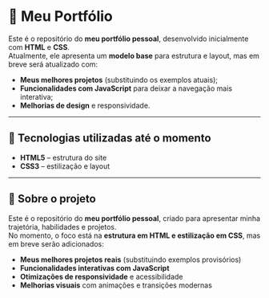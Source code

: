 # 🌌 Meu Portfólio

Este é o repositório do **meu portfólio pessoal**, desenvolvido inicialmente com **HTML** e **CSS**.  
Atualmente, ele apresenta um **modelo base** para estrutura e layout, mas em breve será atualizado com:

- **Meus melhores projetos** (substituindo os exemplos atuais);
- **Funcionalidades com JavaScript** para deixar a navegação mais interativa;
- **Melhorias de design** e responsividade.

---

## 📌 Tecnologias utilizadas até o momento
- **HTML5** – estrutura do site  
- **CSS3** – estilização e layout

---

## 📖 Sobre o projeto
Este é o repositório do **meu portfólio pessoal**, criado para apresentar minha trajetória, habilidades e projetos.  
No momento, o foco está na **estrutura em HTML e estilização em CSS**, mas em breve serão adicionados:

- **Meus melhores projetos reais** (substituindo exemplos provisórios)
- **Funcionalidades interativas com JavaScript**
- **Otimizações de responsividade** e acessibilidade
- **Melhorias visuais** com animações e transições modernas
